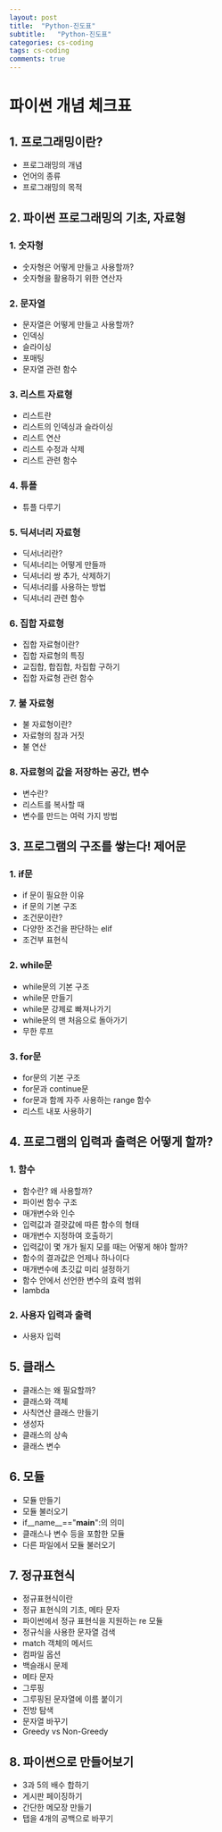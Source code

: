```yaml
---
layout: post
title:  "Python-진도표"
subtitle:   "Python-진도표"
categories: cs-coding
tags: cs-coding
comments: true
---
```

# 파이썬 개념 체크표

## 1. 프로그래밍이란?
- 프로그래밍의 개념
- 언어의 종류
- 프로그래밍의 목적

## 2. 파이썬 프로그래밍의 기초, 자료형

### 1. 숫자형
- 숫자형은 어떻게 만들고 사용할까?
- 숫자형을 활용하기 위한 연산자

### 2. 문자열
- 문자열은 어떻게 만들고 사용할까?
- 인덱싱
- 슬라이싱
- 포매팅
- 문자열 관련 함수

### 3. 리스트 자료형
- 리스트란
- 리스트의 인덱싱과 슬라이싱
- 리스트 연산
- 리스트 수정과 삭제
- 리스트 관련 함수

### 4. 튜플
- 튜플 다루기

### 5. 딕셔너리 자료형
- 딕서너리란?
- 딕셔너리는 어떻게 만들까
- 딕셔너리 쌍 추가, 삭제하기
- 딕셔너리를 사용하는 방법
- 딕셔너리 관련 함수

### 6. 집합 자료형
- 집합 자료형이란?
- 집합 자료형의 특징
- 교집합, 합집합, 차집합 구하기
- 집합 자료형 관련 함수

### 7. 불 자료형
- 불 자료형이란?
- 자료형의 참과 거짓
- 불 연산

### 8. 자료형의 값을 저장하는 공간, 변수
- 변수란?
- 리스트를 복사할 때
- 변수를 만드는 여럭 가지 방법

## 3. 프로그램의 구조를 쌓는다! 제어문
### 1. if문
- if 문이 필요한 이유
- if 문의 기본 구조
- 조건문이란?
- 다양한 조건을 판단하는 elif
- 조건부 표현식

### 2. while문
- while문의 기본 구조
- while문 만들기
- while문 강제로 빠져나가기
- while문의 맨 처음으로 돌아가기
- 무한 루프

### 3. for문
- for문의 기본 구조
- for문과 continue문
- for문과 함께 자주 사용하는 range 함수
- 리스트 내포 사용하기

## 4. 프로그램의 입력과 출력은 어떻게 할까?
### 1. 함수
- 함수란? 왜 사용할까?
- 파이썬 함수 구조
- 매개변수와 인수
- 입력값과 결괏값에 따른 함수의 형태
- 매개변수 지정하여 호출하기
- 입력값이 몇 개가 될지 모를 때는 어떻게 해야 할까?
- 함수의 결과값은 언제나 하나이다
- 매개변수에 초깃값 미리 설정하기
- 함수 안에서 선언한 변수의 효력 범위
- lambda

### 2. 사용자 입력과 출력
- 사용자 입력

## 5. 클래스
- 클래스는 왜 필요할까?
- 클래스와 객체
- 사칙연산 클래스 만들기
- 생성자
- 클래스의 상속
- 클래스 변수

## 6. 모듈
- 모듈 만들기
- 모듈 불러오기
- if__name__=="__main__":의 의미
- 클래스나 변수 등을 포함한 모듈
- 다른 파일에서 모듈 불러오기

## 7. 정규표현식
- 정규표현식이란
- 정규 표현식의 기초, 메타 문자
- 파이썬에서 정규 표현식을 지원하는 re 모듈
- 정규식을 사용한 문자열 검색
- match 객체의 메서드
- 컴파일 옵션
- 백슬래시 문제
- 메타 문자
- 그루핑
- 그루핑된 문자열에 이름 붙이기
- 전방 탐색
- 문자열 바꾸기
- Greedy vs Non-Greedy

## 8. 파이썬으로 만들어보기
- 3과 5의 배수 합하기
- 게시판 페이징하기
- 간단한 메모장 만들기
- 탭을 4개의 공백으로 바꾸기
